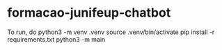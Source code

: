 # formacao-junifeup-chatbot

To run, do 
python3 -m venv .venv
source .venv/bin/activate
pip install -r requirements.txt
python3 -m main